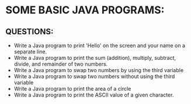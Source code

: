 # SOME BASIC JAVA PROGRAMS:

## QUESTIONS:
+ Write a Java program to print 'Hello' on the screen and your name on a separate line.
+ Write a Java program to print the sum (addition), multiply, subtract, divide, and remainder of two numbers.
+ Write a Java program to swap two numbers by using the third variable
+ Write a Java program to swap two numbers without using the third variable
+ Write a Java program to print the area of a circle
+ Write a Java program to print the ASCII value of a given character.

